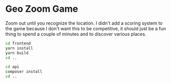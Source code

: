 # Geo Zoom Game

Zoom out until you recognize the location. I didn't add a scoring system to the
game because I don't want this to be competitive, it should just be a fun thing
to spend a couple of minutes and to discover various places.

```bash
cd frontend
yarn install
yarn build
cd ..

cd api
composer install
cd ..
```
